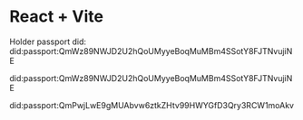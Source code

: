 # React + Vite
Holder passport did: 
did:passport:QmWz89NWJD2U2hQoUMyyeBoqMuMBm4SSotY8FJTNvujiNE 

did:passport:QmWz89NWJD2U2hQoUMyyeBoqMuMBm4SSotY8FJTNvujiNE

did:passport:QmPwjLwE9gMUAbvw6ztkZHtv99HWYGfD3Qry3RCW1moAkv 